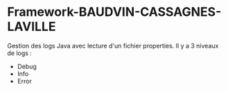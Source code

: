 # Framework-BAUDVIN-CASSAGNES-LAVILLE

Gestion des logs Java avec lecture d'un fichier properties.
Il y a 3 niveaux de logs :
  - Debug
  - Info
  - Error
